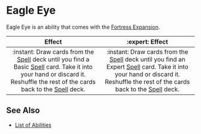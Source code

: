 # Eagle Eye

Eagle Eye is an ability that comes with the [Fortress Expansion](../content.md).

| Effect | :expert: Effect |
| :---: | :---: |
| :instant: Draw cards from the [Spell](../spells.md) deck until you find a Basic [Spell](../spells.md) card. Take it into your hand or discard it. Reshuffle the rest of the cards back to the [Spell](../spells.md) deck. | :instant: Draw cards from the [Spell](../spells.md) deck until you find an Expert [Spell](../spells.md) card. Take it into your hand or discard it. Reshuffle the rest of the cards back to the [Spell](../spells.md) deck. |


## See Also

- [List of Abilities](../abilities.md)
